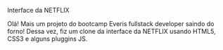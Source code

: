 Interface da NETFLIX

Olá! Mais um projeto do bootcamp Everis fullstack developer saindo do forno! Dessa vez, fiz um clone da interface da NETFLIX usando HTML5, CSS3 e alguns pluggins JS.